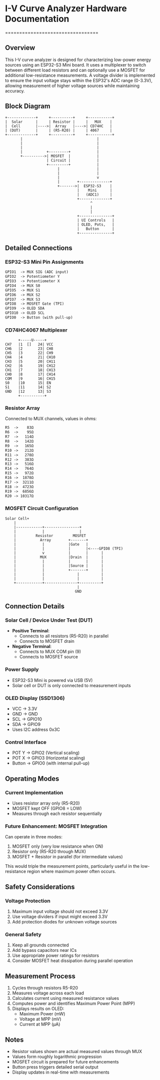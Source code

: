 # I-V Curve Analyzer Hardware Documentation
=================================

## Overview
This I-V curve analyzer is designed for characterizing low-power energy sources using an ESP32-S3 Mini board. It uses a multiplexer to switch between different load resistors and can optionally use a MOSFET for additional low-resistance measurements. A voltage divider is implemented to ensure the input voltage stays within the ESP32's ADC range (0-3.3V), allowing measurement of higher voltage sources while maintaining accuracy.

## Block Diagram
```ascii
+-------------+     +----------+     +-----------+
|  Solar      |     | Resistor |     |   MUX    |
|  Cell       |---->|  Array   |---->| CD74HC   |
| (DUT)       |     | (R5-R20) |     | 4067     |
+-------------+     +----------+     +-----------+
       |                                  |
       |                                  |
       |                                  |
       |           +---------+            |
       +---------->| MOSFET  |            |
                   | Circuit |            |
                   +---------+            |
                        |                 |
                        |                 |
                        |                 v
                        |        +--------------+
                        +------->|  ESP32-S3    |
                                 |    Mini      |
                                 |   (ADC1)     |
                                 +--------------+
                                       ^
                                       |
                                       |
                                 +---------------+
                                 | UI Controls   |
                                 | OLED, Pots,   |
                                 |   Button      |
                                 +---------------+
```

## Detailed Connections
### ESP32-S3 Mini Pin Assignments
```markdown
GPIO1  -> MUX SIG (ADC input)
GPIO2  -> Potentiometer Y
GPIO3  -> Potentiometer X
GPIO4  -> MUX S0
GPIO5  -> MUX S1
GPIO6  -> MUX S2
GPIO7  -> MUX S3
GPIO8  -> MOSFET Gate (TPI)
GPIO9  -> OLED SDA
GPIO10 -> OLED SCL
GPIO0  -> Button (with pull-up)
```

### CD74HC4067 Multiplexer
```ascii
      +-----U-----+
CH7   |1  []   24| VCC
CH6   |2       23| CH8
CH5   |3       22| CH9
CH4   |4       21| CH10
CH3   |5       20| CH11
CH2   |6       19| CH12
CH1   |7       18| CH13
CH0   |8       17| CH14
COM   |9       16| CH15
S0    |10      15| EN
S1    |11      14| S2
GND   |12      13| S3
      +-----------+
```

### Resistor Array
Connected to MUX channels, values in ohms:
```markdown
R5  ->    83Ω
R6  ->    95Ω
R7  ->   114Ω
R8  ->   142Ω
R9  ->   165Ω
R10 ->   212Ω
R11 ->   278Ω
R12 ->   383Ω
R13 ->   516Ω
R14 ->   764Ω
R15 ->   972Ω
R16 ->  1878Ω
R17 ->  3211Ω
R18 ->  4723Ω
R19 ->  6856Ω
R20 -> 10317Ω
```

### MOSFET Circuit Configuration
```ascii
Solar Cell+
    |
    |------------+----------------+
    |            |                |
    |         Resistor         MOSFET
    |           Array        +-------+
    |            |           |Gate   |
    |            |           |       |<----GPIO8 (TPI)
    |            v           |       |      |
    |           MUX          |Drain  |      |
    |            |           |       |      |
    |            |           |Source |      |
    |            |           +-------+      |
    |            |               |          |
    |            |               |          |
    +------------+---------------+----------+
                                 |
                                GND
```

## Connection Details

### Solar Cell / Device Under Test (DUT)
- **Positive Terminal**: 
  - Connects to all resistors (R5-R20) in parallel
  - Connects to MOSFET drain
- **Negative Terminal**: 
  - Connects to MUX COM pin (9)
  - Connects to MOSFET source

### Power Supply
- ESP32-S3 Mini is powered via USB (5V)
- Solar cell or DUT is only connected to measurement inputs

### OLED Display (SSD1306)
- VCC -> 3.3V
- GND -> GND
- SCL -> GPIO10
- SDA -> GPIO9
- Uses I2C address 0x3C

### Control Interface
- POT Y -> GPIO2 (Vertical scaling)
- POT X -> GPIO3 (Horizontal scaling)
- Button -> GPIO0 (with internal pull-up)

## Operating Modes

### Current Implementation
- Uses resistor array only (R5-R20)
- MOSFET kept OFF (GPIO8 = LOW)
- Measures through each resistor sequentially

### Future Enhancement: MOSFET Integration
Can operate in three modes:
1. MOSFET only (very low resistance when ON)
2. Resistor only (R5-R20 through MUX)
3. MOSFET + Resistor in parallel (for intermediate values)

This would triple the measurement points, particularly useful in the low-resistance region where maximum power often occurs.

## Safety Considerations

### Voltage Protection
1. Maximum input voltage should not exceed 3.3V
2. Use voltage dividers if input might exceed 3.3V
3. Add protection diodes for unknown voltage sources

### General Safety
1. Keep all grounds connected
2. Add bypass capacitors near ICs
3. Use appropriate power ratings for resistors
4. Consider MOSFET heat dissipation during parallel operation

## Measurement Process
1. Cycles through resistors R5-R20
2. Measures voltage across each load
3. Calculates current using measured resistance values
4. Computes power and identifies Maximum Power Point (MPP)
5. Displays results on OLED:
   - Maximum Power (mW)
   - Voltage at MPP (mV)
   - Current at MPP (µA)

## Notes
- Resistor values shown are actual measured values through MUX
- Values form roughly logarithmic progression
- MOSFET circuit is prepared for future enhancements
- Button press triggers detailed serial output
- Display updates in real-time with measurements
